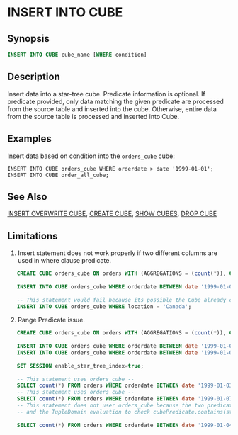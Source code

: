 INSERT INTO CUBE
======

Synopsis
--------

``` sql
INSERT INTO CUBE cube_name [WHERE condition]
```

Description
-----------

Insert data into a star-tree cube. Predicate information is optional. If predicate provided, only data matching 
the given predicate are processed from the source table and inserted into the cube. Otherwise, entire 
data from the source table is processed and inserted into Cube.

Examples
--------

Insert data based on condition into the `orders_cube` cube:

    INSERT INTO CUBE orders_cube WHERE orderdate > date '1999-01-01';
    INSERT INTO CUBE order_all_cube;

See Also
--------

[INSERT OVERWRITE CUBE](./insert-overwrite-cube.md), [CREATE CUBE](./create-cube.md), [SHOW CUBES](./show-cubes.md), [DROP CUBE](./drop-cube.md)


Limitations
----------
1. Insert statement does not work properly if two different columns are used in where clause predicate.

```sql
   CREATE CUBE orders_cube ON orders WITH (AGGREGATIONS = (count(*)), GROUP = (orderdate));
   
   INSERT INTO CUBE orders_cube WHERE orderdate BETWEEN date '1999-01-01' AND date '1999-01-05';
   
   -- This statement would fail because its possible the Cube already contain rows matching the given predicate.
   INSERT INTO CUBE orders_cube WHERE location = 'Canada';
```
   
2. Range Predicate issue. 

```sql
   CREATE CUBE orders_cube ON orders WITH (AGGREGATIONS = (count(*)), GROUP = (orderdate));
   
   INSERT INTO CUBE orders_cube WHERE orderdate BETWEEN date '1999-01-01' AND date '1999-01-05';
   INSERT INTO CUBE orders_cube WHERE orderdate BETWEEN date '1999-01-06' AND date '1999-01-10';
   
   SET SESSION enable_star_tree_index=true;
   
   -- This statement uses orders_cube --
   SELECT count(*) FROM orders WHERE orderdate BETWEEN date '1999-01-03' AND date '1999-01-04';
   -- This statement uses orders_cube --
   SELECT count(*) FROM orders WHERE orderdate BETWEEN date '1999-01-07' AND date '1999-01-09';
   -- This statement does not user orders_cube because the two predicates used in the INSERT statement cannot be merged 
   -- and the TupleDomain evaluation to check cubePredicate.contains(statementPredicate) evaluates to false
   
   SELECT count(*) FROM orders WHERE orderdate BETWEEN date '1999-01-04' AND date '1999-01-07';
```
      